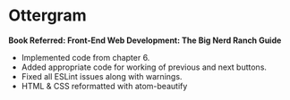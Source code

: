# Ottergram

**Book Referred: Front-End Web Development: The Big Nerd Ranch Guide**

- Implemented code from chapter 6.
- Added appropriate code for working of previous and next buttons.
- Fixed all ESLint issues along with warnings.
- HTML & CSS reformatted with atom-beautify
